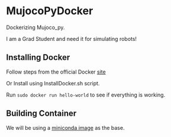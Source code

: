 # MujocoPyDocker
Dockerizing Mujoco_py.

I am a Grad Student and need it for simulating robots!

## Installing Docker
Follow steps from the official Docker [site](https://docs.docker.com/engine/install/ubuntu/)

Or Install using InstallDocker.sh script.

Run `sudo docker run hello-world` to see if everything is working.

## Building Container
We will be using a [miniconda image](https://hub.docker.com/r/continuumio/miniconda3) as the base.




